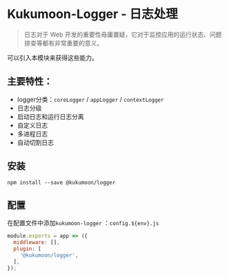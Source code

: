 # Kukumoon-Logger - 日志处理

> 日志对于 Web 开发的重要性毋庸置疑，它对于监控应用的运行状态、问题排查等都有非常重要的意义。

可以引入本模块来获得这些能力。

## 主要特性：

- logger分类：`coreLogger` / `appLogger` / `contextLogger` 
- 日志分级
- 启动日志和运行日志分离
- 自定义日志
- 多进程日志
- 自动切割日志

## 安装

```shell script
npm install --save @kukumoon/logger
``` 

## 配置

在配置文件中添加`kukumoon-logger` ：`config.${env}.js`

```js
module.exports = app => ({
  middleware: [],
  plugin: [
    '@kukumoon/logger',
  ],
});

```